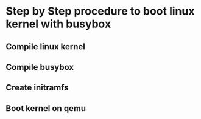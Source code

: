 # Step by Step procedure to boot linux kernel with busybox

## Compile linux kernel

## Compile busybox

## Create initramfs

## Boot kernel on qemu
